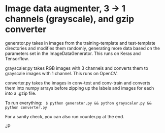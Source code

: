 # Image data augmenter, 3 -> 1 channels (grayscale), and gzip converter

generator.py takes in images from the training-template and test-template directories 
and modifies them randomly, generating more data based on the parameters set in the ImageDataGenerator.
This runs on Keras and Tensorflow.

grayscaler.py takes RGB images with 3 channels and converts them to grayscale images with 1 channel.
This runs on OpenCV.

converter.py takes the images in conv-test and conv-train and converts them into numpy arrays before zipping up the labels
and images for each into a .gzip file.

To run everything:
``` $ python generator.py && python grayscaler.py && python converter.py```

For a sanity check, you can also run counter.py at the end.

JP